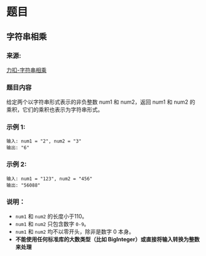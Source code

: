 # 题目

## 字符串相乘

### 来源:

[力扣-字符串相乘](https://leetcode-cn.com/problems/multiply-strings/)

### 题目内容

给定两个以字符串形式表示的非负整数 num1 和 num2，返回 num1 和 num2 的乘积，它们的乘积也表示为字符串形式。

### 示例 1:

```plaintext
输入: num1 = "2", num2 = "3"
输出: "6"
```

### 示例 2:

```plaintext
输入: num1 = "123", num2 = "456"
输出: "56088"
```

### 说明：

* `num1` 和 `num2` 的长度小于110。
* `num1` 和 `num2` 只包含数字 `0-9`。
* `num1` 和 `num2` 均不以零开头，除非是数字 0 本身。
* **不能使用任何标准库的大数类型（比如 BigInteger）或直接将输入转换为整数来处理**
